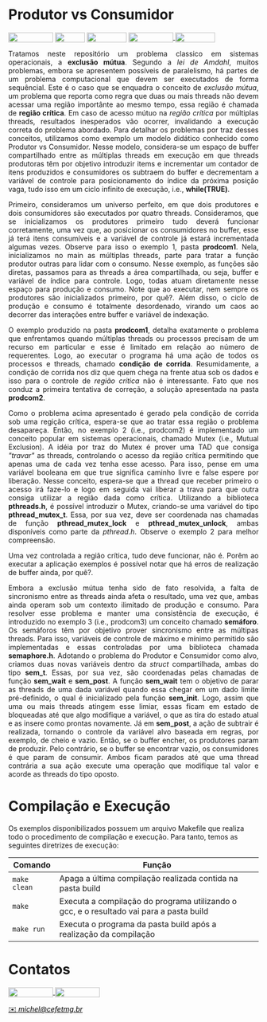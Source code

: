 # Produtor vs Consumidor


<div style="display: inline-block;">
<img align="center" height="20px" width="90px" src="https://img.shields.io/badge/Maintained%3F-yes-green.svg"/> 
<img align="center" height="20px" width="60px" src="https://img.shields.io/badge/C%2B%2B-00599C?style=for-the-badge&logo=c%2B%2B&logoColor=white"/> 
<img align="center" height="20px" width="80px" src="https://img.shields.io/badge/Made%20for-VSCode-1f425f.svg"/> 
<a href="https://github.com/mpiress/midpy/issues">
<img align="center" height="20px" width="90px" src="https://img.shields.io/badge/contributions-welcome-brightgreen.svg?style=flat"/>
<img align="center" height="20px" width="80px" src="https://badgen.net/badge/license/MIT/green"/>
</a> 
</div>

<p> </p>
<p> </p>

<p align="justify">
Tratamos neste repositório um problema classico em sistemas operacionais, a <b>exclusão mútua</b>. Segundo a <i>lei de Amdahl</i>, muitos problemas, embora se apresentem possíveis de paralelismo, há partes de um problema computacional que devem ser executados de forma sequêncial. Este é o caso que se enquadra o conceito de <i>exclusão mútua</i>, um problema que reporta como regra que duas ou mais threads não devem acessar uma região importânte ao mesmo tempo, essa região é chamada de <b>região crítica</b>. Em caso de acesso mútuo na <i>região crítica</i> por múltiplas threads, resultados inesperados vão ocorrer, invalidando a execução correta do problema abordado. Para detalhar os problemas por traz desses conceitos, utilizamos como exemplo um modelo didático conhecido como Produtor vs Consumidor. Nesse modelo, considera-se um espaço de buffer compartilhado entre as múltiplas threads em execução em que threads produtoras têm por objetivo introduzir items e incrementar um contador de itens produzidos e consumidores os subtraem do buffer e decrementam a variável de controle para posicionamento do índice da próxima posição vaga, tudo isso em um ciclo infinito de execução, i.e., <b> while(TRUE)</b>.   
</p>

<p align="justify">
Primeiro, consideramos um universo perfeito, em que dois produtores e dois consumidores são executados por quatro threads. Consideramos, que se inicializamos os produtores primeiro tudo deverá funcionar corretamente, uma vez que, ao posicionar os consumidores no buffer, esse já terá itens consumíveis e a variável de controle já estará incrementada algumas vezes. Observe para isso o exemplo 1, pasta <b>prodcom1</b>. Nela, inicializamos no main as múltiplas threads, parte para tratar a função produtor outras para lidar com o consumo. Nesse exemplo, as funções são diretas, passamos para as threads a área compartilhada, ou seja, buffer e variável de índice para controle. Logo, todas atuam diretamente nesse espaço para produção e consumo. Note que ao executar, nem sempre os produtores são inicializados primeiro, por quê?. Além disso, o ciclo de produção e consumo é totalmente desordenado, virando um caos ao decorrer das interações entre buffer e variável de indexação. 
</p>

<p align="justify">
O exemplo produzido na pasta <b>prodcom1</b>, detalha exatamente o problema que enfrentamos quando múltiplas threads ou processos precisam de um recurso em particular e esse é limitado em relação ao número de requerentes. Logo, ao executar o programa há uma ação de todos os processos e threads, chamado <b>condição de corrida</b>. Resumidamente, a condição de corrida nos diz que quem chega na frente atua sob os dados e isso para o controle de <i>região crítica</i> não é interessante. Fato que nos conduz a primeira tentativa de correção, a solução apresentada na pasta <b>prodcom2</b>. 
</p>

<p align="justify">
Como o problema acima apresentado é gerado pela condição de corrida sob uma regição crítica, espera-se que ao tratar essa região o problema desapareça. Então, no exemplo 2 (i.e., prodcom2) é implementado um conceito popular em sistemas operacionais, chamado Mutex (i.e., Mutual Exclusion). A idéia por traz do Mutex é prover uma TAD que consiga <i>"travar"</i> as threads, controlando o acesso da região crítica permitindo que apenas uma de cada vez tenha esse acesso. Para isso, pense em uma variável booleana em que true significa caminho livre e false espere por liberação. Nesse conceito, espera-se que a thread que receber primeiro o acesso irá faze-lo e logo em seguida vai liberar a trava para que outra consiga utilizar a região dada como crítica. Utilizando a biblioteca <b>pthreads.h</b>, é possível introduzir o Mutex, criando-se uma variável do tipo <b>pthread_mutex_t</b>. Essa, por sua vez, deve ser coordenada nas chamadas de função <b>pthread_mutex_lock</b> e <b>pthread_mutex_unlock</b>, ambas disponíveis como parte da <i>pthread.h</i>. Observe o exemplo 2 para melhor compreensão.  
</p>

<p align="justify">
Uma vez controlada a região crítica, tudo deve funcionar, não é. Porêm ao executar a aplicação exemplos é possível notar que há erros de realização de buffer ainda, por quê?.
</p>

<p align="justify">
Embora a exclusão mútua tenha sido de fato resolvida, a falta de sincronismo entre as threads ainda afeta o resultado, uma vez que, ambas ainda operam sob um contexto ilimitado de produção e consumo. Para resolver esse problema e manter uma consistência de execução, é introduzido no exemplo 3 (i.e., prodcom3) um conceito chamado <b>semáforo</b>. Os semáforos têm por objetivo prover sincronismo entre as múltipas threads. Para isso, variáveis de controle de máximo e mínimo permitido são implementadas e essas controladas por uma biblioteca chamada <b>semaphore.h</b>. Adotando o problema do Produtor e Consumidor como alvo, criamos duas novas variáveis dentro da <i>struct</i> compartilhada, ambas do tipo <b>sem_t</b>. Essas, por sua vez, são coordenadas pelas chamadas de função <b>sem_wait</b> e <b>sem_post</b>. A função <b>sem_wait</b> tem o objetivo de parar as threads de uma dada variável quando essa chegar em um dado limite pré-definido, o qual é inicializado pela função <b>sem_init</b>. Logo, assim que uma ou mais threads atingem esse limiar, essas ficam em estado de bloqueadas até que algo modifique a variável, o que as tira do estado atual e as insere como prontas novamente. Já em <b>sem_post</b>, a ação de subtrair é realizada, tornando o controle da variável alvo baseada em regras, por exemplo, de cheio e vazio. Então, se o buffer encher, os produtores param de produzir. Pelo contrário, se o buffer se encontrar vazio, os consumidores é que param de consumir. Ambos ficam parados até que uma thread contrária a sua ação execute uma operação que modifique tal valor e acorde as threads do tipo oposto.   
</p>

# Compilação e Execução

Os exemplos disponibilizados possuem um arquivo Makefile que realiza todo o procedimento de compilação e execução. Para tanto, temos as seguintes diretrizes de execução:


| Comando                |  Função                                                                                           |                     
| -----------------------| ------------------------------------------------------------------------------------------------- |
|  `make clean`          | Apaga a última compilação realizada contida na pasta build                                        |
|  `make`                | Executa a compilação do programa utilizando o gcc, e o resultado vai para a pasta build           |
|  `make run`            | Executa o programa da pasta build após a realização da compilação                                 |


# Contatos

<div style="display: inline-block;">
<a href="https://t.me/michelpires369">
<img align="center" height="20px" width="90px" src="https://img.shields.io/badge/Telegram-2CA5E0?style=for-the-badge&logo=telegram&logoColor=white"/> 
</a>

<a href="https://www.linkedin.com/in/michelpiressilva/">
<img align="center" height="20px" width="90px" src="https://img.shields.io/badge/LinkedIn-0077B5?style=for-the-badge&logo=linkedin&logoColor=white"/>
</a>

</div>

<p> </p>


<a style="color:black" href="mailto:michel@cefetmg.br?subject=[GitHub]%20Source%20Dynamic%20Lists">
✉️ <i>michel@cefetmg.br</i>
</a>


